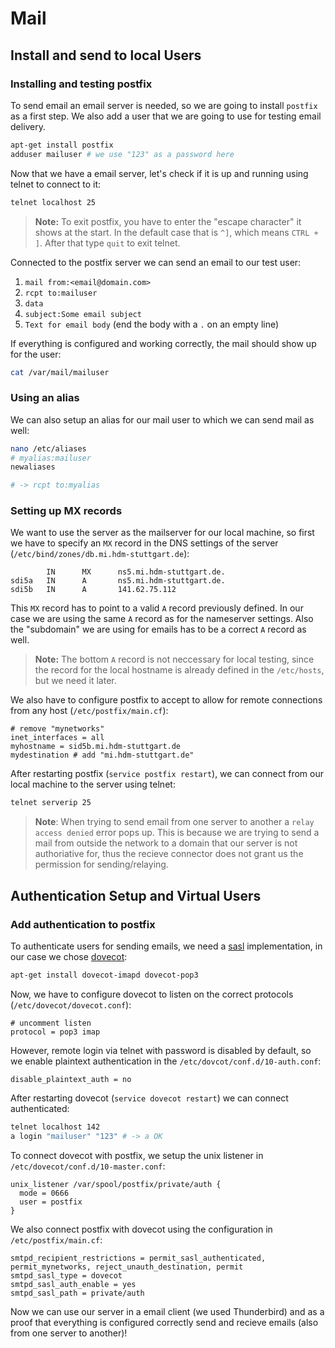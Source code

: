 # Mail

## Install and send to local Users

### Installing and testing postfix

To send email an email server is needed, so we are going to install `postfix` as a first step. We also add a user that we are going to use for testing email delivery.

```bash
apt-get install postfix
adduser mailuser # we use "123" as a password here
```

Now that we have a email server, let's check if it is up and running using telnet to connect to it:

```bash
telnet localhost 25
```

> **Note:** To exit postfix, you have to enter the "escape character" it shows at the start. In the default case that is `^]`, which means `CTRL + ]`. After that type `quit` to exit telnet.

Connected to the postfix server we can send an email to our test user:

1. `mail from:<email@domain.com>`
2. `rcpt to:mailuser`
3. `data`
4. `subject:Some email subject`
5. `Text for email body` (end the body with a `.` on an empty line)

If everything is configured and working correctly, the mail should show up for the user:

```bash
cat /var/mail/mailuser
```

### Using an alias

We can also setup an alias for our mail user to which we can send mail as well:

```bash
nano /etc/aliases
# myalias:mailuser
newaliases

# -> rcpt to:myalias
```

### Setting up MX records

We want to use the server as the mailserver for our local machine, so first we have to specify an `MX` record in the DNS settings of the server (`/etc/bind/zones/db.mi.hdm-stuttgart.de`):

```
        IN      MX      ns5.mi.hdm-stuttgart.de.
sdi5a   IN      A       ns5.mi.hdm-stuttgart.de.
sdi5b   IN      A       141.62.75.112
```

This `MX` record has to point to a valid `A` record previously defined. In our case we are using the same `A` record as for the nameserver settings. Also the "subdomain" we are using for emails has to be a correct `A` record as well.

> **Note:** The bottom `A` record is not neccessary for local testing, since the record for the local hostname is already defined in the `/etc/hosts`, but we need it later.

We also have to configure postfix to accept to allow for remote connections from any host (`/etc/postfix/main.cf`):

```aconf
# remove "mynetworks"
inet_interfaces = all
myhostname = sid5b.mi.hdm-stuttgart.de
mydestination # add "mi.hdm-stuttgart.de"
```

After restarting postfix (`service postfix restart`), we can connect from our local machine to the server using telnet:

```bash
telnet serverip 25
```

> **Note**: When trying to send email from one server to another a `relay access denied` error pops up. This is because we are trying to send a mail from outside the network to a domain that our server is not authoriative for, thus the recieve connector does not grant us the permission for sending/relaying.

## Authentication Setup and Virtual Users

### Add authentication to postfix

To authenticate users for sending emails, we need a [sasl](https://en.wikipedia.org/wiki/Simple_Authentication_and_Security_Layer) implementation, in our case we chose [dovecot](http://www.dovecot.org/):

```bash
apt-get install dovecot-imapd dovecot-pop3
```

Now, we have to configure dovecot to listen on the correct protocols (`/etc/dovecot/dovecot.conf`):

```aconf
# uncomment listen
protocol = pop3 imap
```

However, remote login via telnet with password is disabled by default, so we enable plaintext authentication in the `/etc/dovcot/conf.d/10-auth.conf`:

```aconf
disable_plaintext_auth = no
```

After restarting dovecot (`service dovecot restart`) we can connect authenticated:

```bash
telnet localhost 142
a login "mailuser" "123" # -> a OK
```

To connect dovecot with postfix, we setup the unix listener in `/etc/dovecot/conf.d/10-master.conf`:

```aconf
unix_listener /var/spool/postfix/private/auth {
  mode = 0666
  user = postfix
}
```

We also connect postfix with dovecot using the configuration in `/etc/postfix/main.cf`:

```
smtpd_recipient_restrictions = permit_sasl_authenticated, permit_mynetworks, reject_unauth_destination, permit
smtpd_sasl_type = dovecot
smtpd_sasl_auth_enable = yes
smtpd_sasl_path = private/auth
```

Now we can use our server in a email client (we used Thunderbird) and as a proof that everything is configured correctly send and recieve emails (also from one server to another)!